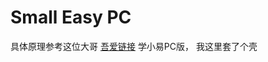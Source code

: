 # Small Easy PC
具体原理参考这位大哥 <a href="https://www.52pojie.cn/forum.php?mod=viewthread&tid=1205193">吾爱链接</a>
学小易PC版， 我这里套了个壳
